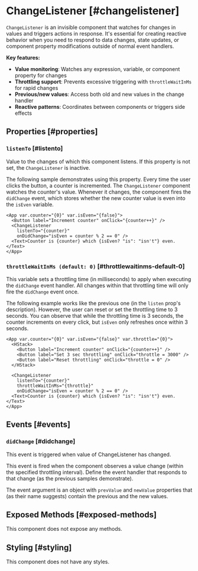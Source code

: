 # ChangeListener [#changelistener]

`ChangeListener` is an invisible component that watches for changes in values and triggers actions in response. It's essential for creating reactive behavior when you need to respond to data changes, state updates, or component property modifications outside of normal event handlers.

**Key features:**
- **Value monitoring**: Watches any expression, variable, or component property for changes
- **Throttling support**: Prevents excessive triggering with `throttleWaitInMs` for rapid changes
- **Previous/new values**: Access both old and new values in the change handler
- **Reactive patterns**: Coordinates between components or triggers side effects

## Properties [#properties]

### `listenTo` [#listento]

Value to the changes of which this component listens. If this property is not set, the `ChangeListener` is inactive.

The following sample demonstrates using this property. Every time the user clicks the button, a counter is incremented. The `ChangeListener` component watches the counter's value. Whenever it changes, the component fires the `didChange` event, which stores whether the new counter value is even into the `isEven` variable.

```xmlui-pg copy display name="Example: listenTo"
<App var.counter="{0}" var.isEven="{false}">
  <Button label="Increment counter" onClick="{counter++}" />
  <ChangeListener
    listenTo="{counter}"
    onDidChange="isEven = counter % 2 == 0" />
  <Text>Counter is {counter} which {isEven? "is": "isn't"} even.</Text>
</App>
```

### `throttleWaitInMs (default: 0)` [#throttlewaitinms-default-0]

This variable sets a throttling time (in milliseconds) to apply when executing the `didChange` event handler. All changes within that throttling time will only fire the `didChange` event once.

The following example works like the previous one (in the `listen` prop's description). However, the user can reset or set the throttling time to 3 seconds. You can observe that while the throttling time is 3 seconds, the counter increments on every click, but `isEven` only refreshes once within 3 seconds.

```xmlui-pg copy display name="Example: throttleWaitInMs"
<App var.counter="{0}" var.isEven="{false}" var.throttle="{0}">
  <HStack>
    <Button label="Increment counter" onClick="{counter++}" />
    <Button label="Set 3 sec throttling" onClick="throttle = 3000" />
    <Button label="Reset throttling" onClick="throttle = 0" />
  </HStack>

  <ChangeListener
    listenTo="{counter}"
    throttleWaitInMs="{throttle}"
    onDidChange="isEven = counter % 2 == 0" />
  <Text>Counter is {counter} which {isEven? "is": "isn't"} even.</Text>
</App>
```

## Events [#events]

### `didChange` [#didchange]

This event is triggered when value of ChangeListener has changed.

This event is fired when the component observes a value change (within the specified throttling interval). Define the event handler that responds to that change (as the previous samples demonstrate).

The event argument is an object with `prevValue` and `newValue` properties that (as their name suggests) contain the previous and the new values.

## Exposed Methods [#exposed-methods]

This component does not expose any methods.

## Styling [#styling]

This component does not have any styles.
